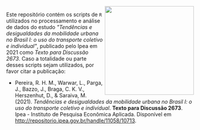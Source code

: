 <img align="right" width="239" src="https://user-images.githubusercontent.com/7448421/129047049-b8964543-5a07-4d18-9b34-37fcf3c8a805.PNG">

Este repositório contém os scripts de `R` utilizados no processamento e análise de dados do estudo *"Tendências e desigualdades da mobilidade urbana no Brasil I: o uso do transporte coletivo e individual"*, publicado pelo Ipea em 2021 como *Texto para Discussão 2673*. Caso a totalidade ou parte desses scripts sejam utilizados, por favor citar a publicação:


- Pereira, R. H. M., Warwar, L., Parga, J., Bazzo, J., Braga, C. K. V., Herszenhut, D., & Saraiva, M. (2021). *Tendências e desigualdades da mobilidade urbana no Brasil I: o uso do transporte coletivo e individual*. **Texto para Discussão 2673**. Ipea - Instituto de Pesquisa Econômica Aplicada. Disponível em <http://repositorio.ipea.gov.br/handle/11058/10713>.

